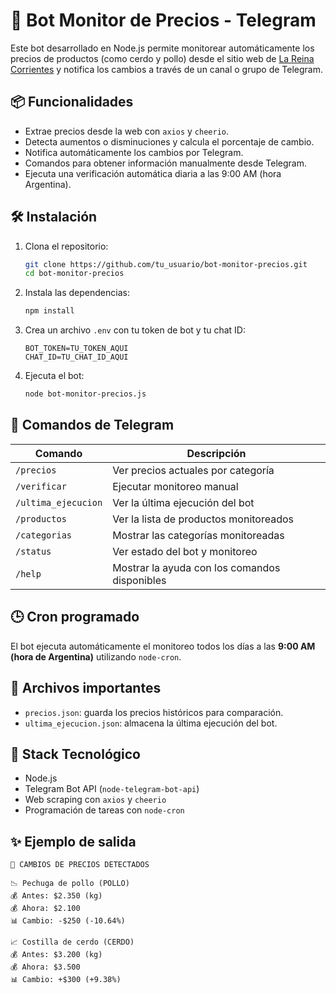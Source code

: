 # 🤖 Bot Monitor de Precios - Telegram

Este bot desarrollado en Node.js permite monitorear automáticamente los precios de productos (como cerdo y pollo) desde el sitio web de [La Reina Corrientes](https://www.lareinacorrientes.com.ar/) y notifica los cambios a través de un canal o grupo de Telegram.

## 📦 Funcionalidades

- Extrae precios desde la web con `axios` y `cheerio`.
- Detecta aumentos o disminuciones y calcula el porcentaje de cambio.
- Notifica automáticamente los cambios por Telegram.
- Comandos para obtener información manualmente desde Telegram.
- Ejecuta una verificación automática diaria a las 9:00 AM (hora Argentina).

## 🛠️ Instalación

1. Clona el repositorio:
   ```bash
   git clone https://github.com/tu_usuario/bot-monitor-precios.git
   cd bot-monitor-precios
   ```

2. Instala las dependencias:
   ```bash
   npm install
   ```

3. Crea un archivo `.env` con tu token de bot y tu chat ID:
   ```env
   BOT_TOKEN=TU_TOKEN_AQUI
   CHAT_ID=TU_CHAT_ID_AQUI
   ```

4. Ejecuta el bot:
   ```bash
   node bot-monitor-precios.js
   ```

## 🧾 Comandos de Telegram

| Comando            | Descripción                                     |
|--------------------|-------------------------------------------------|
| `/precios`         | Ver precios actuales por categoría              |
| `/verificar`       | Ejecutar monitoreo manual                       |
| `/ultima_ejecucion`| Ver la última ejecución del bot                 |
| `/productos`       | Ver la lista de productos monitoreados          |
| `/categorias`      | Mostrar las categorías monitoreadas             |
| `/status`          | Ver estado del bot y monitoreo                  |
| `/help`            | Mostrar la ayuda con los comandos disponibles   |

## 🕒 Cron programado

El bot ejecuta automáticamente el monitoreo todos los días a las **9:00 AM (hora de Argentina)** utilizando `node-cron`.

## 📁 Archivos importantes

- `precios.json`: guarda los precios históricos para comparación.
- `ultima_ejecucion.json`: almacena la última ejecución del bot.

## 🧰 Stack Tecnológico

- Node.js
- Telegram Bot API (`node-telegram-bot-api`)
- Web scraping con `axios` y `cheerio`
- Programación de tareas con `node-cron`

## ✨ Ejemplo de salida

```
🔔 CAMBIOS DE PRECIOS DETECTADOS

📉 Pechuga de pollo (POLLO)
💰 Antes: $2.350 (kg)
💰 Ahora: $2.100
📊 Cambio: -$250 (-10.64%)

📈 Costilla de cerdo (CERDO)
💰 Antes: $3.200 (kg)
💰 Ahora: $3.500
📊 Cambio: +$300 (+9.38%)
```
